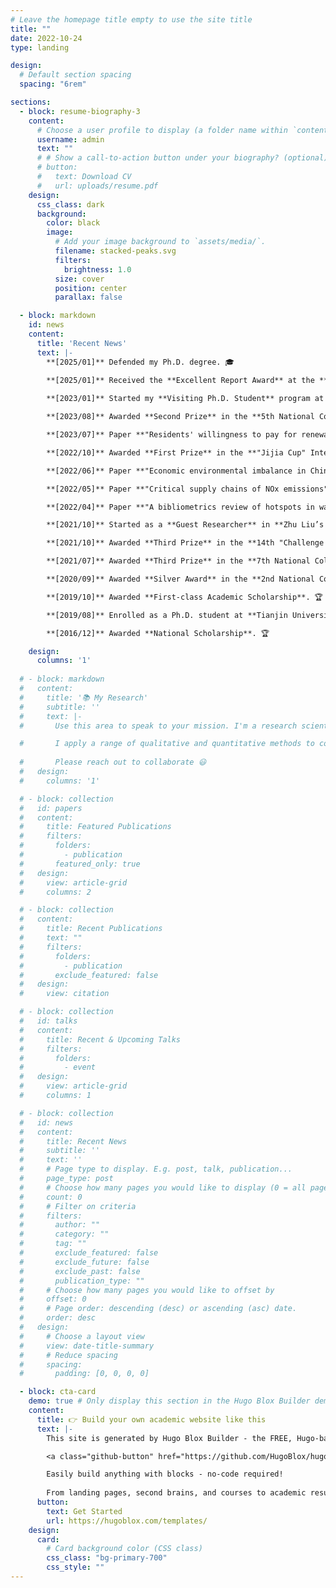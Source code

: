 ```yaml
---
# Leave the homepage title empty to use the site title
title: ""
date: 2022-10-24
type: landing

design:
  # Default section spacing
  spacing: "6rem"

sections:
  - block: resume-biography-3
    content:
      # Choose a user profile to display (a folder name within `content/authors/`)
      username: admin
      text: ""
      # # Show a call-to-action button under your biography? (optional)
      # button:
      #   text: Download CV
      #   url: uploads/resume.pdf
    design:
      css_class: dark
      background:
        color: black
        image:
          # Add your image background to `assets/media/`.
          filename: stacked-peaks.svg
          filters:
            brightness: 1.0
          size: cover
          position: center
          parallax: false

  - block: markdown
    id: news
    content:
      title: 'Recent News'
      text: |-
        **[2025/01]** Defended my Ph.D. degree. 🎓  
        
        **[2025/01]** Received the **Excellent Report Award** at the **2nd National Environmental Postdoctoral Forum**. 🏆  

        **[2023/01]** Started my **Visiting Ph.D. Student** program at **King’s College London**. 📍 

        **[2023/08]** Awarded **Second Prize** in the **5th National Competition in Science & Technology on Renewable Energy for College Students**. 🏆  

        **[2023/07]** Paper **"Residents' willingness to pay for renewable electricity"** accepted in *Journal of Cleaner Production*. 📄  

        **[2022/10]** Awarded **First Prize** in the **"Jijia Cup" Intellectual Property Science Popularization Pioneer Competition**. 🏆  

        **[2022/06]** Paper **"Economic environmental imbalance in China"** accepted in *Journal of Environmental Management*. 📄  

        **[2022/05]** Paper **"Critical supply chains of NOx emissions"** accepted in *Journal of Cleaner Production*. 📄  

        **[2022/04]** Paper **"A bibliometrics review of hotspots in water footprint research"** accepted in *Frontiers in Environmental Science*. 📄  

        **[2021/10]** Started as a **Guest Researcher** in **Zhu Liu’s Research Group (Carbon Monitor) at Tsinghua University**. 📍  

        **[2021/10]** Awarded **Third Prize** in the **14th "Challenge Cup" Academic Science and Technology Works Competition** at **Tianjin University**. 🏆  

        **[2021/07]** Awarded **Third Prize** in the **7th National College Students Academic Creativity Competition on Energy Economy**. 🏆  

        **[2020/09]** Awarded **Silver Award** in the **2nd National College Student Sports Industry Innovation and Entrepreneurship Competition**. 🏆  

        **[2019/10]** Awarded **First-class Academic Scholarship**. 🏆 

        **[2019/08]** Enrolled as a Ph.D. student at **Tianjin University**. 🏫 

        **[2016/12]** Awarded **National Scholarship**. 🏆  

    design:
      columns: '1'
  
  # - block: markdown
  #   content:
  #     title: '📚 My Research'
  #     subtitle: ''
  #     text: |-
  #       Use this area to speak to your mission. I'm a research scientist in the Moonshot team at DeepMind. I blog about machine learning, deep learning, and moonshots.

  #       I apply a range of qualitative and quantitative methods to comprehensively investigate the role of science and technology in the economy.
        
  #       Please reach out to collaborate 😃
  #   design:
  #     columns: '1'

  # - block: collection
  #   id: papers
  #   content:
  #     title: Featured Publications
  #     filters:
  #       folders:
  #         - publication
  #       featured_only: true
  #   design:
  #     view: article-grid
  #     columns: 2

  # - block: collection
  #   content:
  #     title: Recent Publications
  #     text: ""
  #     filters:
  #       folders:
  #         - publication
  #       exclude_featured: false
  #   design:
  #     view: citation

  # - block: collection
  #   id: talks
  #   content:
  #     title: Recent & Upcoming Talks
  #     filters:
  #       folders:
  #         - event
  #   design:
  #     view: article-grid
  #     columns: 1

  # - block: collection
  #   id: news
  #   content:
  #     title: Recent News
  #     subtitle: ''
  #     text: ''
  #     # Page type to display. E.g. post, talk, publication...
  #     page_type: post
  #     # Choose how many pages you would like to display (0 = all pages)
  #     count: 0
  #     # Filter on criteria
  #     filters:
  #       author: ""
  #       category: ""
  #       tag: ""
  #       exclude_featured: false
  #       exclude_future: false
  #       exclude_past: false
  #       publication_type: ""
  #     # Choose how many pages you would like to offset by
  #     offset: 0
  #     # Page order: descending (desc) or ascending (asc) date.
  #     order: desc
  #   design:
  #     # Choose a layout view
  #     view: date-title-summary
  #     # Reduce spacing
  #     spacing:
  #       padding: [0, 0, 0, 0]

  - block: cta-card
    demo: true # Only display this section in the Hugo Blox Builder demo site
    content:
      title: 👉 Build your own academic website like this
      text: |-
        This site is generated by Hugo Blox Builder - the FREE, Hugo-based open source website builder trusted by 250,000+ academics like you.

        <a class="github-button" href="https://github.com/HugoBlox/hugo-blox-builder" data-color-scheme="no-preference: light; light: light; dark: dark;" data-icon="octicon-star" data-size="large" data-show-count="true" aria-label="Star HugoBlox/hugo-blox-builder on GitHub">Star</a>

        Easily build anything with blocks - no-code required!
        
        From landing pages, second brains, and courses to academic resumés, conferences, and tech blogs.
      button:
        text: Get Started
        url: https://hugoblox.com/templates/
    design:
      card:
        # Card background color (CSS class)
        css_class: "bg-primary-700"
        css_style: ""
---
```

